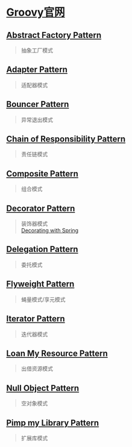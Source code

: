 # [Groovy官网](http://www.groovy-lang.org/design-patterns.html)

## [Abstract Factory Pattern](src/main/groovy/org/bougainvilleas/ilg/designpattern/abstract_factory.groovy)

> 抽象工厂模式

## [Adapter Pattern](src/main/groovy/org/bougainvilleas/ilg/designpattern/adapter.groovy)

> 适配器模式

## [Bouncer Pattern](src/main/groovy/org/bougainvilleas/ilg/designpattern/bouncer.groovy)

> 异常退出模式

## [Chain of Responsibility Pattern](src/main/groovy/org/bougainvilleas/ilg/designpattern/responsibility.groovy)

> 责任链模式

## [Composite Pattern](src/main/groovy/org/bougainvilleas/ilg/designpattern/composite.groovy)

> 组合模式

## [Decorator Pattern](src/main/groovy/org/bougainvilleas/ilg/designpattern/decorator.groovy)

> 装饰器模式 \
> [Decorating with Spring](src/main/resources/spring/decorator.groovy)

## [Delegation Pattern](src/main/groovy/org/bougainvilleas/ilg/designpattern/delegation.groovy)

> 委托模式

## [Flyweight Pattern](src/main/groovy/org/bougainvilleas/ilg/designpattern/flyweight.groovy)

> 蝇量模式/享元模式

## [Iterator Pattern](src/main/groovy/org/bougainvilleas/ilg/designpattern/iterator.groovy)

> 迭代器模式

## [Loan My Resource Pattern](src/main/groovy/org/bougainvilleas/ilg/designpattern/loanmyresource.groovy)

> 出借资源模式

## [Null Object Pattern](src/main/groovy/org/bougainvilleas/ilg/designpattern/nullobject.groovy)

> 空对象模式

## [Pimp my Library Pattern](src/main/groovy/org/bougainvilleas/ilg/designpattern/pimpmylib.groovy)

> 扩展库模式


